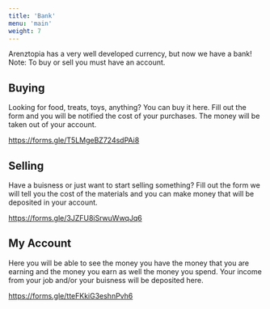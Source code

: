 ```yaml
---
title: 'Bank'
menu: 'main'
weight: 7
---
```


Arenztopia has a very well developed currency, but now we have a bank! Note: To buy or sell you must have an account.

## Buying
Looking for food, treats, toys, anything? You can buy it here. Fill out the form and you will be notified the cost of your purchases. The money will be taken out of your account.

https://forms.gle/T5LMgeBZ724sdPAi8


## Selling
Have a buisness or just want to start selling something? Fill out the form we will tell you the cost of the materials and you can make money that will be deposited in your account.

https://forms.gle/3JZFU8iSrwuWwqJq6



## My Account

Here you will be able to see the money you have the money that you are earning and the money you earn as well the money you spend. Your income from your job and/or your buisness will be deposited here.

https://forms.gle/tteFKkiG3eshnPvh6
